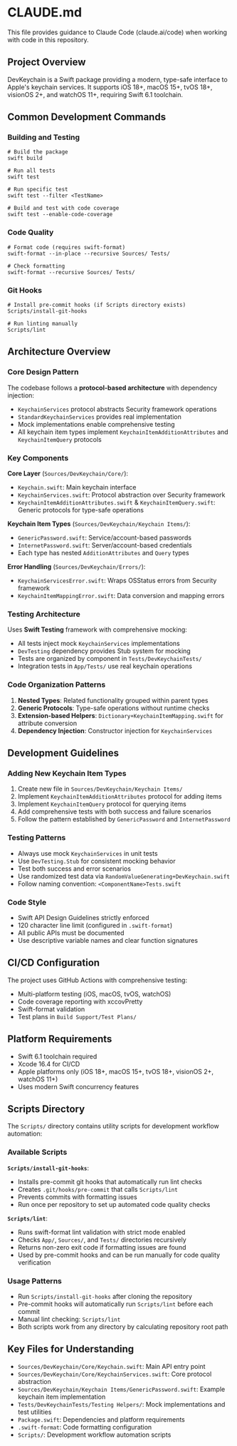 # CLAUDE.md

This file provides guidance to Claude Code (claude.ai/code) when working with code in this
repository.


## Project Overview

DevKeychain is a Swift package providing a modern, type-safe interface to Apple's keychain
services. It supports iOS 18+, macOS 15+, tvOS 18+, visionOS 2+, and watchOS 11+, requiring
Swift 6.1 toolchain.


## Common Development Commands

### Building and Testing

    # Build the package
    swift build

    # Run all tests
    swift test

    # Run specific test
    swift test --filter <TestName>

    # Build and test with code coverage
    swift test --enable-code-coverage

### Code Quality

    # Format code (requires swift-format)
    swift-format --in-place --recursive Sources/ Tests/

    # Check formatting
    swift-format --recursive Sources/ Tests/

### Git Hooks

    # Install pre-commit hooks (if Scripts directory exists)
    Scripts/install-git-hooks

    # Run linting manually
    Scripts/lint


## Architecture Overview

### Core Design Pattern

The codebase follows a **protocol-based architecture** with dependency injection:

  - `KeychainServices` protocol abstracts Security framework operations
  - `StandardKeychainServices` provides real implementation
  - Mock implementations enable comprehensive testing
  - All keychain item types implement `KeychainItemAdditionAttributes` and `KeychainItemQuery`
    protocols

### Key Components

**Core Layer** (`Sources/DevKeychain/Core/`):

  - `Keychain.swift`: Main keychain interface
  - `KeychainServices.swift`: Protocol abstraction over Security framework
  - `KeychainItemAdditionAttributes.swift` & `KeychainItemQuery.swift`: Generic protocols for
    type-safe operations

**Keychain Item Types** (`Sources/DevKeychain/Keychain Items/`):

  - `GenericPassword.swift`: Service/account-based passwords
  - `InternetPassword.swift`: Server/account-based credentials
  - Each type has nested `AdditionAttributes` and `Query` types

**Error Handling** (`Sources/DevKeychain/Errors/`):

  - `KeychainServicesError.swift`: Wraps OSStatus errors from Security framework
  - `KeychainItemMappingError.swift`: Data conversion and mapping errors

### Testing Architecture

Uses **Swift Testing** framework with comprehensive mocking:

  - All tests inject mock `KeychainServices` implementations
  - `DevTesting` dependency provides Stub system for mocking
  - Tests are organized by component in `Tests/DevKeychainTests/`
  - Integration tests in `App/Tests/` use real keychain operations

### Code Organization Patterns

  1. **Nested Types**: Related functionality grouped within parent types
  2. **Generic Protocols**: Type-safe operations without runtime checks
  3. **Extension-based Helpers**: `Dictionary+KeychainItemMapping.swift` for attribute conversion
  4. **Dependency Injection**: Constructor injection for `KeychainServices`


## Development Guidelines

### Adding New Keychain Item Types

  1. Create new file in `Sources/DevKeychain/Keychain Items/`
  2. Implement `KeychainItemAdditionAttributes` protocol for adding items
  3. Implement `KeychainItemQuery` protocol for querying items
  4. Add comprehensive tests with both success and failure scenarios
  5. Follow the pattern established by `GenericPassword` and `InternetPassword`

### Testing Patterns

  - Always use mock `KeychainServices` in unit tests
  - Use `DevTesting.Stub` for consistent mocking behavior
  - Test both success and error scenarios
  - Use randomized test data via `RandomValueGenerating+DevKeychain.swift`
  - Follow naming convention: `<ComponentName>Tests.swift`

### Code Style

  - Swift API Design Guidelines strictly enforced
  - 120 character line limit (configured in `.swift-format`)
  - All public APIs must be documented
  - Use descriptive variable names and clear function signatures


## CI/CD Configuration

The project uses GitHub Actions with comprehensive testing:

  - Multi-platform testing (iOS, macOS, tvOS, watchOS)
  - Code coverage reporting with xccovPretty
  - Swift-format validation
  - Test plans in `Build Support/Test Plans/`


## Platform Requirements

  - Swift 6.1 toolchain required
  - Xcode 16.4 for CI/CD
  - Apple platforms only (iOS 18+, macOS 15+, tvOS 18+, visionOS 2+, watchOS 11+)
  - Uses modern Swift concurrency features


## Scripts Directory

The `Scripts/` directory contains utility scripts for development workflow automation:

### Available Scripts

**`Scripts/install-git-hooks`**:
  - Installs pre-commit git hooks that automatically run lint checks
  - Creates `.git/hooks/pre-commit` that calls `Scripts/lint`
  - Prevents commits with formatting issues
  - Run once per repository to set up automated code quality checks

**`Scripts/lint`**:
  - Runs swift-format lint validation with strict mode enabled
  - Checks `App/`, `Sources/`, and `Tests/` directories recursively
  - Returns non-zero exit code if formatting issues are found
  - Used by pre-commit hooks and can be run manually for code quality verification

### Usage Patterns

  - Run `Scripts/install-git-hooks` after cloning the repository
  - Pre-commit hooks will automatically run `Scripts/lint` before each commit
  - Manual lint checking: `Scripts/lint`
  - Both scripts work from any directory by calculating repository root path


## Key Files for Understanding

  - `Sources/DevKeychain/Core/Keychain.swift`: Main API entry point
  - `Sources/DevKeychain/Core/KeychainServices.swift`: Core protocol abstraction
  - `Sources/DevKeychain/Keychain Items/GenericPassword.swift`: Example keychain item
    implementation
  - `Tests/DevKeychainTests/Testing Helpers/`: Mock implementations and test utilities
  - `Package.swift`: Dependencies and platform requirements
  - `.swift-format`: Code formatting configuration
  - `Scripts/`: Development workflow automation scripts